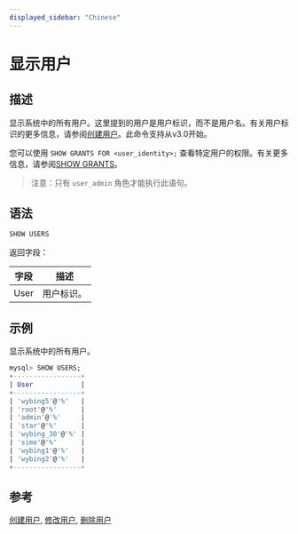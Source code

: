 ```yaml
---
displayed_sidebar: "Chinese"
---
```


# 显示用户

## 描述

显示系统中的所有用户。这里提到的用户是用户标识，而不是用户名。有关用户标识的更多信息，请参阅[创建用户](CREATE_USER.md)。此命令支持从v3.0开始。

您可以使用 `SHOW GRANTS FOR <user_identity>;` 查看特定用户的权限。有关更多信息，请参阅[SHOW GRANTS](SHOW_GRANTS.md)。

> 注意：只有 `user_admin` 角色才能执行此语句。

## 语法

```SQL
SHOW USERS
```

返回字段：

| **字段** | **描述**         |
| -------- | ----------------- |
| User     | 用户标识。        |

## 示例

显示系统中的所有用户。

```SQL
mysql> SHOW USERS;
+-----------------+
| User            |
+-----------------+
| 'wybing5'@'%'   |
| 'root'@'%'      |
| 'admin'@'%'     |
| 'star'@'%'      |
| 'wybing_30'@'%' |
| 'simo'@'%'      |
| 'wybing1'@'%'   |
| 'wybing2'@'%'   |
+-----------------+
```

## 参考

[创建用户](CREATE_USER.md), [修改用户](ALTER_USER.md), [删除用户](DROP_USER.md)